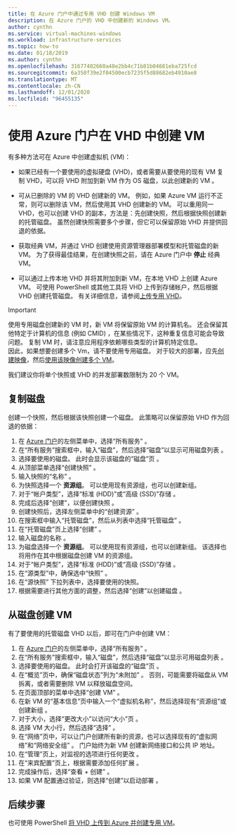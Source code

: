 ```yaml
---
title: 在 Azure 门户中通过专用 VHD 创建 Windows VM
description: 在 Azure 门户的 VHD 中创建新的 Windows VM。
author: cynthn
ms.service: virtual-machines-windows
ms.workload: infrastructure-services
ms.topic: how-to
ms.date: 01/18/2019
ms.author: cynthn
ms.openlocfilehash: 31677482660a48e2bb4c71b81b04681eba725fcd
ms.sourcegitcommit: 6a350f39e2f04500ecb7235f5d88682eb4910ae8
ms.translationtype: MT
ms.contentlocale: zh-CN
ms.lasthandoff: 12/01/2020
ms.locfileid: "96455135"
---
```

# <a name="create-a-vm-from-a-vhd-by-using-the-azure-portal"></a>使用 Azure 门户在 VHD 中创建 VM

有多种方法可在 Azure 中创建虚拟机 (VM)： 

- 如果已经有一个要使用的虚拟硬盘 (VHD)，或者需要从要使用的现有 VM 复制 VHD，可以将 VHD 附加到新 VM 作为 OS 磁盘，以此创建新的 VM  。 

- 可从已删除的 VM 的 VHD 创建新的 VM。 例如，如果 Azure VM 运行不正常，则可以删除该 VM，然后使用其 VHD 创建新的 VM。 可以重用同一 VHD，也可以创建 VHD 的副本，方法是：先创建快照，然后根据快照创建新的托管磁盘。 虽然创建快照需要多个步骤，但它可以保留原始 VHD 并提供回退的依据。

- 获取经典 VM，并通过 VHD 创建使用资源管理器部署模型和托管磁盘的新 VM。 为了获得最佳结果，在创建快照之前，请在 Azure 门户中 **停止** 经典 VM。
 
- 可以通过上传本地 VHD 并将其附加到新 VM，在本地 VHD 上创建 Azure VM。 可使用 PowerShell 或其他工具将 VHD 上传到存储帐户，然后根据 VHD 创建托管磁盘。 有关详细信息，请参阅[上传专用 VHD](create-vm-specialized.md#option-2-upload-a-specialized-vhd)。 

> [!IMPORTANT]
> 
> 使用专用磁盘创建新的 VM 时，新 VM 将保留原始 VM 的计算机名。 还会保留其他特定于计算机的信息 (例如 CMID) ，在某些情况下，这种重复信息可能会导致问题。 复制 VM 时，请注意应用程序依赖哪些类型的计算机特定信息。  
> 因此，如果想要创建多个 Vm，请不要使用专用磁盘。 对于较大的部署，应先[创建映像](capture-image-resource.md)，然后[使用该映像创建多个 VM](create-vm-generalized-managed.md)。

我们建议你将单个快照或 VHD 的并发部署数限制为 20 个 VM。 

## <a name="copy-a-disk"></a>复制磁盘

创建一个快照，然后根据该快照创建一个磁盘。 此策略可以保留原始 VHD 作为回退的依据：

1. 在 [Azure 门户](https://portal.azure.com)的左侧菜单中，选择“所有服务”  。
2. 在“所有服务”搜索框中，输入“磁盘”，然后选择“磁盘”以显示可用磁盘列表    。
3. 选择要使用的磁盘。 此时会显示该磁盘的“磁盘”页  。
4. 从顶部菜单选择“创建快照”  。 
5. 输入快照的“名称”  。
6. 为快照选择一个 **资源组**。 可以使用现有资源组，也可以创建新组。
7. 对于“帐户类型”，选择“标准 (HDD)”或“高级 (SSD)”存储    。
8. 完成后选择“创建”，以便创建快照  。
9. 创建快照后，选择左侧菜单中的“创建资源”  。
10. 在搜索框中输入“托管磁盘”，然后从列表中选择“托管磁盘”   。
11. 在“托管磁盘”页上选择“创建”   。
12. 输入磁盘的名称  。
13. 为磁盘选择一个 **资源组**。 可以使用现有资源组，也可以创建新组。 该选择也将用作在其中根据磁盘创建 VM 的资源组。
14. 对于“帐户类型”，选择“标准 (HDD)”或“高级 (SSD)”存储    。
15. 在“源类型”中，确保选中“快照”   。
16. 在“源快照”  下拉列表中，选择要使用的快照。
17. 根据需要进行其他方面的调整，然后选择“创建”以创建磁盘  。

## <a name="create-a-vm-from-a-disk"></a>从磁盘创建 VM

有了要使用的托管磁盘 VHD 以后，即可在门户中创建 VM：

1. 在 [Azure 门户](https://portal.azure.com)的左侧菜单中，选择“所有服务”  。
2. 在“所有服务”搜索框中，输入“磁盘”，然后选择“磁盘”以显示可用磁盘列表    。
3. 选择要使用的磁盘。 此时会打开该磁盘的“磁盘”页  。
4. 在“概览”页中，确保“磁盘状态”列为“未附加”    。 否则，可能需要将磁盘从 VM 拆离，或者需要删除 VM 以释放磁盘空间。
4. 在页面顶部的菜单中选择“创建 VM”  。
5. 在新 VM 的“基本信息”页中输入一个“虚拟机名称”，然后选择现有“资源组”或创建新组    。
6. 对于大小，选择“更改大小”以访问“大小”页    。
7. 选择 VM 大小行，然后选择“选择”  。
8. 在“网络”页中，可以让门户创建所有新的资源，也可以选择现有的“虚拟网络”和“网络安全组”    。 门户始终为新 VM 创建新网络接口和公共 IP 地址。 
9. 在“管理”页上，对监视的选项进行任何更改  。
10. 在“来宾配置”页上，根据需要添加任何扩展  。
11. 完成操作后，选择“查看 + 创建”  。 
12. 如果 VM 配置通过验证，则选择“创建”以启动部署  。


## <a name="next-steps"></a>后续步骤

也可使用 PowerShell [将 VHD 上传到 Azure 并创建专用 VM](create-vm-specialized.md)。


